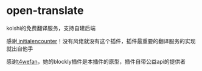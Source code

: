 # open-translate
koishi的免费翻译服务，支持自建后端

感谢[ initialencounter](https://github.com/initialencounte)！没有风佬就没有这个插件，插件最重要的翻译服务的实现就出自他手

感谢[t4wefan](https://github.com/t4wefan)，她的blockly插件是本插件的原型，插件自带公益api的提供者








